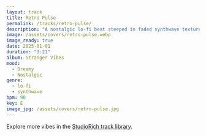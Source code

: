 ```yaml
---
layout: track
title: Retro Pulse
permalink: /tracks/retro-pulse/
description: "A nostalgic lo‑fi beat steeped in faded synthwave textures. Cassette crackle hums under mellow drums, painting a dreamy blur of neon and memory. It’s a late-night drive through static airwaves, where past and future pulse in the same rhythm."
image: /assets/covers/retro-pulse.webp
image_ready: true
date: 2025-01-01
duration: "3:21"
album: Stranger Vibes
mood:
  - Dreamy
  - Nostalgic
genre:
  - lo-fi
  - synthwave
bpm: 90
key: E
image_jpg: /assets/covers/retro-pulse.jpg
---
```


Explore more vibes in the [StudioRich track library](/tracks/).
